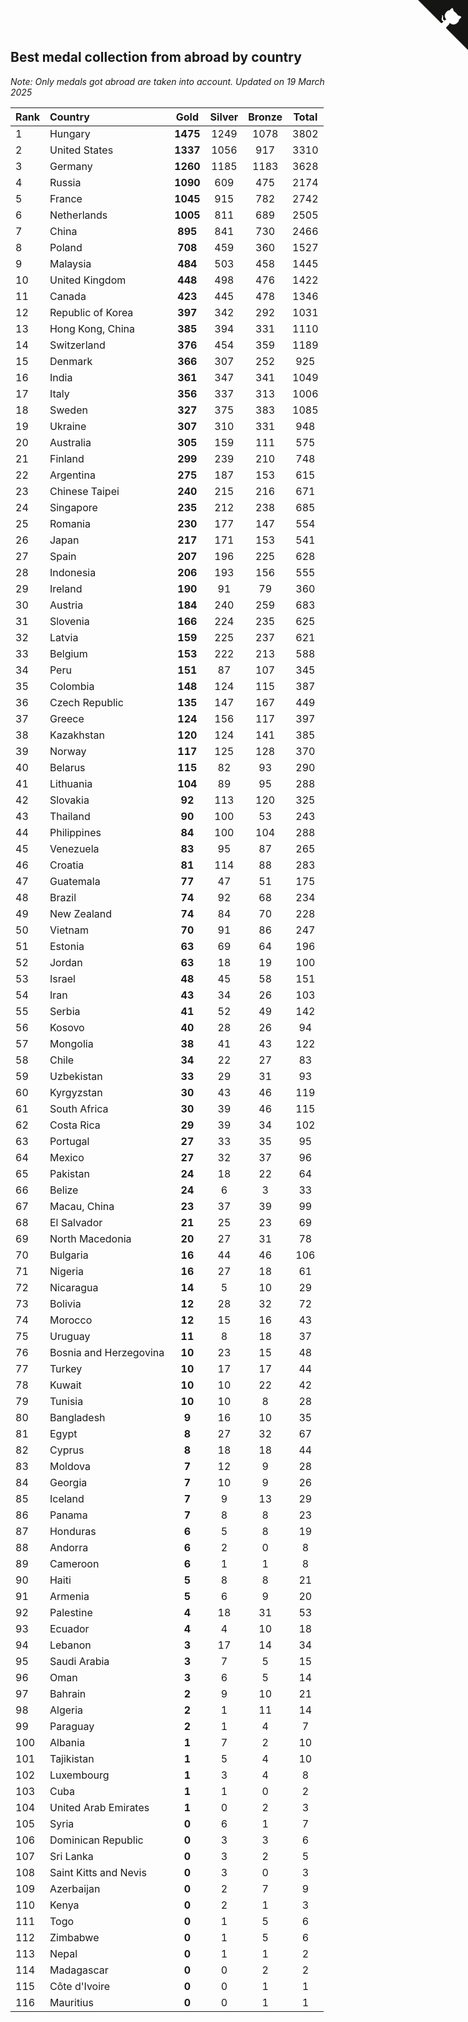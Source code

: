 ## Best medal collection from abroad by country

*Note: Only medals got abroad are taken into account.*
*Updated on 19 March 2025*

| Rank | Country | Gold | Silver | Bronze | Total |
| :--- | :--- | :--: | :--: | :--: | :--: |
| 1 | Hungary | **1475** | 1249 | 1078 | 3802 |
| 2 | United States | **1337** | 1056 | 917 | 3310 |
| 3 | Germany | **1260** | 1185 | 1183 | 3628 |
| 4 | Russia | **1090** | 609 | 475 | 2174 |
| 5 | France | **1045** | 915 | 782 | 2742 |
| 6 | Netherlands | **1005** | 811 | 689 | 2505 |
| 7 | China | **895** | 841 | 730 | 2466 |
| 8 | Poland | **708** | 459 | 360 | 1527 |
| 9 | Malaysia | **484** | 503 | 458 | 1445 |
| 10 | United Kingdom | **448** | 498 | 476 | 1422 |
| 11 | Canada | **423** | 445 | 478 | 1346 |
| 12 | Republic of Korea | **397** | 342 | 292 | 1031 |
| 13 | Hong Kong, China | **385** | 394 | 331 | 1110 |
| 14 | Switzerland | **376** | 454 | 359 | 1189 |
| 15 | Denmark | **366** | 307 | 252 | 925 |
| 16 | India | **361** | 347 | 341 | 1049 |
| 17 | Italy | **356** | 337 | 313 | 1006 |
| 18 | Sweden | **327** | 375 | 383 | 1085 |
| 19 | Ukraine | **307** | 310 | 331 | 948 |
| 20 | Australia | **305** | 159 | 111 | 575 |
| 21 | Finland | **299** | 239 | 210 | 748 |
| 22 | Argentina | **275** | 187 | 153 | 615 |
| 23 | Chinese Taipei | **240** | 215 | 216 | 671 |
| 24 | Singapore | **235** | 212 | 238 | 685 |
| 25 | Romania | **230** | 177 | 147 | 554 |
| 26 | Japan | **217** | 171 | 153 | 541 |
| 27 | Spain | **207** | 196 | 225 | 628 |
| 28 | Indonesia | **206** | 193 | 156 | 555 |
| 29 | Ireland | **190** | 91 | 79 | 360 |
| 30 | Austria | **184** | 240 | 259 | 683 |
| 31 | Slovenia | **166** | 224 | 235 | 625 |
| 32 | Latvia | **159** | 225 | 237 | 621 |
| 33 | Belgium | **153** | 222 | 213 | 588 |
| 34 | Peru | **151** | 87 | 107 | 345 |
| 35 | Colombia | **148** | 124 | 115 | 387 |
| 36 | Czech Republic | **135** | 147 | 167 | 449 |
| 37 | Greece | **124** | 156 | 117 | 397 |
| 38 | Kazakhstan | **120** | 124 | 141 | 385 |
| 39 | Norway | **117** | 125 | 128 | 370 |
| 40 | Belarus | **115** | 82 | 93 | 290 |
| 41 | Lithuania | **104** | 89 | 95 | 288 |
| 42 | Slovakia | **92** | 113 | 120 | 325 |
| 43 | Thailand | **90** | 100 | 53 | 243 |
| 44 | Philippines | **84** | 100 | 104 | 288 |
| 45 | Venezuela | **83** | 95 | 87 | 265 |
| 46 | Croatia | **81** | 114 | 88 | 283 |
| 47 | Guatemala | **77** | 47 | 51 | 175 |
| 48 | Brazil | **74** | 92 | 68 | 234 |
| 49 | New Zealand | **74** | 84 | 70 | 228 |
| 50 | Vietnam | **70** | 91 | 86 | 247 |
| 51 | Estonia | **63** | 69 | 64 | 196 |
| 52 | Jordan | **63** | 18 | 19 | 100 |
| 53 | Israel | **48** | 45 | 58 | 151 |
| 54 | Iran | **43** | 34 | 26 | 103 |
| 55 | Serbia | **41** | 52 | 49 | 142 |
| 56 | Kosovo | **40** | 28 | 26 | 94 |
| 57 | Mongolia | **38** | 41 | 43 | 122 |
| 58 | Chile | **34** | 22 | 27 | 83 |
| 59 | Uzbekistan | **33** | 29 | 31 | 93 |
| 60 | Kyrgyzstan | **30** | 43 | 46 | 119 |
| 61 | South Africa | **30** | 39 | 46 | 115 |
| 62 | Costa Rica | **29** | 39 | 34 | 102 |
| 63 | Portugal | **27** | 33 | 35 | 95 |
| 64 | Mexico | **27** | 32 | 37 | 96 |
| 65 | Pakistan | **24** | 18 | 22 | 64 |
| 66 | Belize | **24** | 6 | 3 | 33 |
| 67 | Macau, China | **23** | 37 | 39 | 99 |
| 68 | El Salvador | **21** | 25 | 23 | 69 |
| 69 | North Macedonia | **20** | 27 | 31 | 78 |
| 70 | Bulgaria | **16** | 44 | 46 | 106 |
| 71 | Nigeria | **16** | 27 | 18 | 61 |
| 72 | Nicaragua | **14** | 5 | 10 | 29 |
| 73 | Bolivia | **12** | 28 | 32 | 72 |
| 74 | Morocco | **12** | 15 | 16 | 43 |
| 75 | Uruguay | **11** | 8 | 18 | 37 |
| 76 | Bosnia and Herzegovina | **10** | 23 | 15 | 48 |
| 77 | Turkey | **10** | 17 | 17 | 44 |
| 78 | Kuwait | **10** | 10 | 22 | 42 |
| 79 | Tunisia | **10** | 10 | 8 | 28 |
| 80 | Bangladesh | **9** | 16 | 10 | 35 |
| 81 | Egypt | **8** | 27 | 32 | 67 |
| 82 | Cyprus | **8** | 18 | 18 | 44 |
| 83 | Moldova | **7** | 12 | 9 | 28 |
| 84 | Georgia | **7** | 10 | 9 | 26 |
| 85 | Iceland | **7** | 9 | 13 | 29 |
| 86 | Panama | **7** | 8 | 8 | 23 |
| 87 | Honduras | **6** | 5 | 8 | 19 |
| 88 | Andorra | **6** | 2 | 0 | 8 |
| 89 | Cameroon | **6** | 1 | 1 | 8 |
| 90 | Haiti | **5** | 8 | 8 | 21 |
| 91 | Armenia | **5** | 6 | 9 | 20 |
| 92 | Palestine | **4** | 18 | 31 | 53 |
| 93 | Ecuador | **4** | 4 | 10 | 18 |
| 94 | Lebanon | **3** | 17 | 14 | 34 |
| 95 | Saudi Arabia | **3** | 7 | 5 | 15 |
| 96 | Oman | **3** | 6 | 5 | 14 |
| 97 | Bahrain | **2** | 9 | 10 | 21 |
| 98 | Algeria | **2** | 1 | 11 | 14 |
| 99 | Paraguay | **2** | 1 | 4 | 7 |
| 100 | Albania | **1** | 7 | 2 | 10 |
| 101 | Tajikistan | **1** | 5 | 4 | 10 |
| 102 | Luxembourg | **1** | 3 | 4 | 8 |
| 103 | Cuba | **1** | 1 | 0 | 2 |
| 104 | United Arab Emirates | **1** | 0 | 2 | 3 |
| 105 | Syria | **0** | 6 | 1 | 7 |
| 106 | Dominican Republic | **0** | 3 | 3 | 6 |
| 107 | Sri Lanka | **0** | 3 | 2 | 5 |
| 108 | Saint Kitts and Nevis | **0** | 3 | 0 | 3 |
| 109 | Azerbaijan | **0** | 2 | 7 | 9 |
| 110 | Kenya | **0** | 2 | 1 | 3 |
| 111 | Togo | **0** | 1 | 5 | 6 |
| 112 | Zimbabwe | **0** | 1 | 5 | 6 |
| 113 | Nepal | **0** | 1 | 1 | 2 |
| 114 | Madagascar | **0** | 0 | 2 | 2 |
| 115 | Côte d'Ivoire | **0** | 0 | 1 | 1 |
| 116 | Mauritius | **0** | 0 | 1 | 1 |


<a href="https://github.com/JustinTimeCuber/wca_statistics" class="github-corner" aria-label="View source on Github"><svg width="80" height="80" viewBox="0 0 250 250" style="fill:#151513; color:#fff; position: absolute; top: 0; border: 0; right: 0;" aria-hidden="true"><path d="M0,0 L115,115 L130,115 L142,142 L250,250 L250,0 Z"></path><path d="M128.3,109.0 C113.8,99.7 119.0,89.6 119.0,89.6 C122.0,82.7 120.5,78.6 120.5,78.6 C119.2,72.0 123.4,76.3 123.4,76.3 C127.3,80.9 125.5,87.3 125.5,87.3 C122.9,97.6 130.6,101.9 134.4,103.2" fill="currentColor" style="transform-origin: 130px 106px;" class="octo-arm"></path><path d="M115.0,115.0 C114.9,115.1 118.7,116.5 119.8,115.4 L133.7,101.6 C136.9,99.2 139.9,98.4 142.2,98.6 C133.8,88.0 127.5,74.4 143.8,58.0 C148.5,53.4 154.0,51.2 159.7,51.0 C160.3,49.4 163.2,43.6 171.4,40.1 C171.4,40.1 176.1,42.5 178.8,56.2 C183.1,58.6 187.2,61.8 190.9,65.4 C194.5,69.0 197.7,73.2 200.1,77.6 C213.8,80.2 216.3,84.9 216.3,84.9 C212.7,93.1 206.9,96.0 205.4,96.6 C205.1,102.4 203.0,107.8 198.3,112.5 C181.9,128.9 168.3,122.5 157.7,114.1 C157.9,116.9 156.7,120.9 152.7,124.9 L141.0,136.5 C139.8,137.7 141.6,141.9 141.8,141.8 Z" fill="currentColor" class="octo-body"></path></svg></a><style>.github-corner:hover .octo-arm{animation:octocat-wave 560ms ease-in-out}@keyframes octocat-wave{0%,100%{transform:rotate(0)}20%,60%{transform:rotate(-25deg)}40%,80%{transform:rotate(10deg)}}@media (max-width:500px){.github-corner:hover .octo-arm{animation:none}.github-corner .octo-arm{animation:octocat-wave 560ms ease-in-out}}</style>
